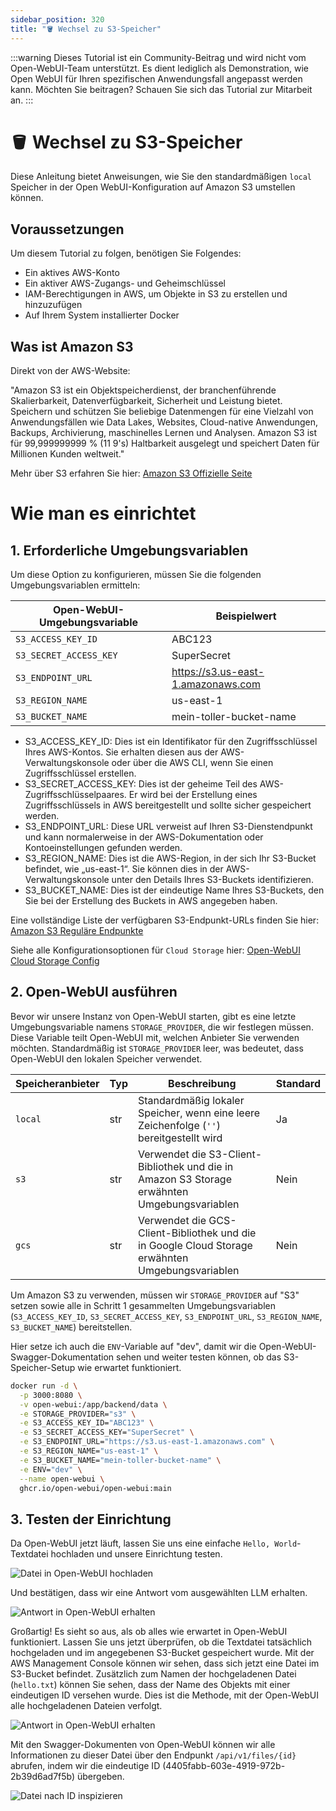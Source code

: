 ```yaml
---
sidebar_position: 320
title: "🪣 Wechsel zu S3-Speicher"
---
```


:::warning
Dieses Tutorial ist ein Community-Beitrag und wird nicht vom Open-WebUI-Team unterstützt. Es dient lediglich als Demonstration, wie Open WebUI für Ihren spezifischen Anwendungsfall angepasst werden kann. Möchten Sie beitragen? Schauen Sie sich das Tutorial zur Mitarbeit an.
:::

# 🪣 Wechsel zu S3-Speicher

Diese Anleitung bietet Anweisungen, wie Sie den standardmäßigen `local` Speicher in der Open WebUI-Konfiguration auf Amazon S3 umstellen können.

## Voraussetzungen

Um diesem Tutorial zu folgen, benötigen Sie Folgendes:

- Ein aktives AWS-Konto
- Ein aktiver AWS-Zugangs- und Geheimschlüssel
- IAM-Berechtigungen in AWS, um Objekte in S3 zu erstellen und hinzuzufügen
- Auf Ihrem System installierter Docker

## Was ist Amazon S3

Direkt von der AWS-Website:

"Amazon S3 ist ein Objektspeicherdienst, der branchenführende Skalierbarkeit, Datenverfügbarkeit, Sicherheit und Leistung bietet. Speichern und schützen Sie beliebige Datenmengen für eine Vielzahl von Anwendungsfällen wie Data Lakes, Websites, Cloud-native Anwendungen, Backups, Archivierung, maschinelles Lernen und Analysen. Amazon S3 ist für 99,999999999 % (11 9's) Haltbarkeit ausgelegt und speichert Daten für Millionen Kunden weltweit."

Mehr über S3 erfahren Sie hier: [Amazon S3 Offizielle Seite](https://aws.amazon.com/s3/)

# Wie man es einrichtet

## 1. Erforderliche Umgebungsvariablen

Um diese Option zu konfigurieren, müssen Sie die folgenden Umgebungsvariablen ermitteln:

| **Open-WebUI-Umgebungsvariable**   | **Beispielwert**                          |
|------------------------------------|--------------------------------------------|
| `S3_ACCESS_KEY_ID`                 | ABC123                                     |
| `S3_SECRET_ACCESS_KEY`             | SuperSecret                                |
| `S3_ENDPOINT_URL`                  | https://s3.us-east-1.amazonaws.com         |
| `S3_REGION_NAME`                   | us-east-1                                  |
| `S3_BUCKET_NAME`                   | mein-toller-bucket-name                    |

- S3_ACCESS_KEY_ID: Dies ist ein Identifikator für den Zugriffsschlüssel Ihres AWS-Kontos. Sie erhalten diesen aus der AWS-Verwaltungskonsole oder über die AWS CLI, wenn Sie einen Zugriffsschlüssel erstellen.
- S3_SECRET_ACCESS_KEY: Dies ist der geheime Teil des AWS-Zugriffsschlüsselpaares. Er wird bei der Erstellung eines Zugriffsschlüssels in AWS bereitgestellt und sollte sicher gespeichert werden.
- S3_ENDPOINT_URL: Diese URL verweist auf Ihren S3-Dienstendpunkt und kann normalerweise in der AWS-Dokumentation oder Kontoeinstellungen gefunden werden.
- S3_REGION_NAME: Dies ist die AWS-Region, in der sich Ihr S3-Bucket befindet, wie „us-east-1“. Sie können dies in der AWS-Verwaltungskonsole unter den Details Ihres S3-Buckets identifizieren.
- S3_BUCKET_NAME: Dies ist der eindeutige Name Ihres S3-Buckets, den Sie bei der Erstellung des Buckets in AWS angegeben haben.

Eine vollständige Liste der verfügbaren S3-Endpunkt-URLs finden Sie hier: [Amazon S3 Reguläre Endpunkte](https://docs.aws.amazon.com/general/latest/gr/s3.html)

Siehe alle Konfigurationsoptionen für `Cloud Storage` hier: [Open-WebUI Cloud Storage Config](https://docs.openwebui.com/getting-started/env-configuration#cloud-storage)

## 2. Open-WebUI ausführen

Bevor wir unsere Instanz von Open-WebUI starten, gibt es eine letzte Umgebungsvariable namens `STORAGE_PROVIDER`, die wir festlegen müssen. Diese Variable teilt Open-WebUI mit, welchen Anbieter Sie verwenden möchten. Standardmäßig ist `STORAGE_PROVIDER` leer, was bedeutet, dass Open-WebUI den lokalen Speicher verwendet.

| **Speicheranbieter** | **Typ**  | **Beschreibung**                                                               | **Standard** |
|----------------------|----------|--------------------------------------------------------------------------------|-------------|
| `local`              | str      | Standardmäßig lokaler Speicher, wenn eine leere Zeichenfolge (`''`) bereitgestellt wird | Ja          |
| `s3`                 | str      | Verwendet die S3-Client-Bibliothek und die in Amazon S3 Storage erwähnten Umgebungsvariablen | Nein        |
| `gcs`                | str      | Verwendet die GCS-Client-Bibliothek und die in Google Cloud Storage erwähnten Umgebungsvariablen | Nein        |

Um Amazon S3 zu verwenden, müssen wir `STORAGE_PROVIDER` auf "S3" setzen sowie alle in Schritt 1 gesammelten Umgebungsvariablen (`S3_ACCESS_KEY_ID`, `S3_SECRET_ACCESS_KEY`, `S3_ENDPOINT_URL`, `S3_REGION_NAME`, `S3_BUCKET_NAME`) bereitstellen.

Hier setze ich auch die `ENV`-Variable auf "dev", damit wir die Open-WebUI-Swagger-Dokumentation sehen und weiter testen können, ob das S3-Speicher-Setup wie erwartet funktioniert.

```sh
docker run -d \
  -p 3000:8080 \
  -v open-webui:/app/backend/data \
  -e STORAGE_PROVIDER="s3" \
  -e S3_ACCESS_KEY_ID="ABC123" \
  -e S3_SECRET_ACCESS_KEY="SuperSecret" \
  -e S3_ENDPOINT_URL="https://s3.us-east-1.amazonaws.com" \
  -e S3_REGION_NAME="us-east-1" \
  -e S3_BUCKET_NAME="mein-toller-bucket-name" \
  -e ENV="dev" \
  --name open-webui \
  ghcr.io/open-webui/open-webui:main
```

## 3. Testen der Einrichtung

Da Open-WebUI jetzt läuft, lassen Sie uns eine einfache `Hello, World`-Textdatei hochladen und unsere Einrichtung testen.

![Datei in Open-WebUI hochladen](/images/tutorials/amazon-s3/amazon-s3-upload-file.png)

Und bestätigen, dass wir eine Antwort vom ausgewählten LLM erhalten.

![Antwort in Open-WebUI erhalten](/images/tutorials/amazon-s3/amazon-s3-oui-response.png)

Großartig! Es sieht so aus, als ob alles wie erwartet in Open-WebUI funktioniert. Lassen Sie uns jetzt überprüfen, ob die Textdatei tatsächlich hochgeladen und im angegebenen S3-Bucket gespeichert wurde. Mit der AWS Management Console können wir sehen, dass sich jetzt eine Datei im S3-Bucket befindet. Zusätzlich zum Namen der hochgeladenen Datei (`hello.txt`) können Sie sehen, dass der Name des Objekts mit einer eindeutigen ID versehen wurde. Dies ist die Methode, mit der Open-WebUI alle hochgeladenen Dateien verfolgt.

![Antwort in Open-WebUI erhalten](/images/tutorials/amazon-s3/amazon-s3-object-in-bucket.png)

Mit den Swagger-Dokumenten von Open-WebUI können wir alle Informationen zu dieser Datei über den Endpunkt `/api/v1/files/{id}` abrufen, indem wir die eindeutige ID (4405fabb-603e-4919-972b-2b39d6ad7f5b) übergeben.

![Datei nach ID inspizieren](/images/tutorials/amazon-s3/amazon-s3-get-file-by-id.png)
